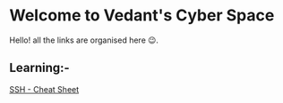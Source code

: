 # Welcome to Vedant's Cyber Space

Hello! all the links are organised here :wink:.

## Learning:-

[SSH - Cheat Sheet](https://www.marcobehler.com/guides/ssh-cheat-sheet)
